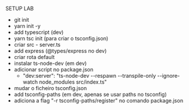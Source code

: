 SETUP LAB
- git init
- yarn init -y
-  add typescript (dev)
-  yarn tsc init (para criar o tsconfig.json)
- criar src - server.ts
- add express (@types/express no dev)
- criar rota default
- instalar ts-node-dev (em dev)
- adicionar script no package.json
    * "dev:server": "ts-node-dev --respawn --transpile-only --ignore-watch node_modules src/index.ts"
- mudar o ficheiro tsconfig.json
- add tsconfig-paths (em dev, apenas se usar paths no tsconfig)
- adiciona a flag "-r tsconfig-paths/register" no comando package.json
